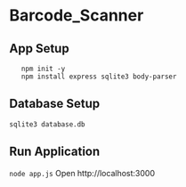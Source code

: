 # Barcode_Scanner

## App Setup 
```cd Barcode
   npm init -y
   npm install express sqlite3 body-parser
```

## Database Setup
```sqlite3 database.db```

## Run Application
```node app.js```
Open http://localhost:3000
